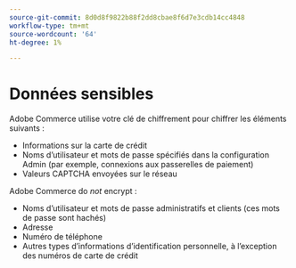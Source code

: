 ```yaml
---
source-git-commit: 8d0d8f9822b88f2dd8cbae8f6d7e3cdb14cc4848
workflow-type: tm+mt
source-wordcount: '64'
ht-degree: 1%

---
```

# Données sensibles

Adobe Commerce utilise votre clé de chiffrement pour chiffrer les éléments suivants :

* Informations sur la carte de crédit
* Noms d’utilisateur et mots de passe spécifiés dans la configuration Admin (par exemple, connexions aux passerelles de paiement)
* Valeurs CAPTCHA envoyées sur le réseau

Adobe Commerce do *not* encrypt :

* Noms d’utilisateur et mots de passe administratifs et clients (ces mots de passe sont hachés)
* Adresse
* Numéro de téléphone
* Autres types d’informations d’identification personnelle, à l’exception des numéros de carte de crédit
